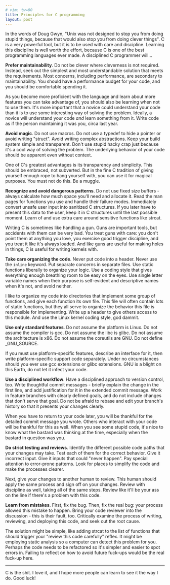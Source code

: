 ```yaml
---
# vim: tw=80
title: Principles for C programming
layout: post
---
```


In the words of Doug Gwyn, "Unix was not designed to stop you from doing stupid
things, because that would also stop you from doing clever things". C is a very
powerful tool, but it is to be used with care and discipline. Learning this
discipline is well worth the effort, because C is one of the best programming
languages ever made. A disciplined C programmer will...

**Prefer maintainability**. Do not be clever where cleverness is not required.
Instead, seek out the simplest and most understandable solution that meets the
requirements. Most concerns, including performance, are secondary to
maintainability. You should have a performance budget for your code, and you
should be comfortable spending it.

As you become more proficient with the language and learn about more features
you can take advantage of, you should also be learning when not to use them.
It's more important that a novice could understand your code than it is to use
some interesting way of solving the problem. Ideally, a novice will understand
your code *and* learn something from it. Write code as if the person maintaining
it was you, circa last year.

**Avoid magic**. Do not use macros. Do not use a typedef to hide a pointer or
avoid writing "struct". Avoid writing complex abstractions. Keep your build
system simple and transparent. Don't use stupid hacky crap just because it's a
cool way of solving the problem. The underlying behavior of your code should be
apparent even without context.

One of C's greatest advantages is its transparency and simplicity. This should
be embraced, not subverted. But in the fine C tradition of giving yourself
enough rope to hang yourself with, you can use it for magical purposes. You
must not do this. Be a muggle.

**Recognize and avoid dangerous patterns**. Do not use fixed size buffers -
always calculate how much space you'll need and allocate it. Read the man pages
for functions you use and handle their failure modes. Immediately convert unsafe
user input into sanitized C structures. If you later have to present this data
to the user, keep it in C structures until the last possible moment. Learn of
and use extra care around sensitive functions like strcat.

Writing C is sometimes like handling a gun. Guns are important tools, but
accidents with them can be very bad. You treat guns with care: you don't point
them at anything you love, you exercise good trigger discipline, and you treat
it like it's always loaded. And like guns are useful for making holes in things,
C is useful for writing kernels with.

**Take care organizing the code**. Never put code into a header. Never use the
`inline` keyword. Put separate concerns in separate files. Use static functions
liberally to organize your logic. Use a coding style that gives everything
enough breathing room to be easy on the eyes. Use single letter variable names
when their purpose is self-evident and descriptive names when it's not, and
avoid neither.

I like to organize my code into directories that implement some group of
functions, and give each function its own file. This file will often contain
lots of static functions, but they all serve to organize the behavior this file
is responsible for implementing. Write up a header to give others access to
this module. And use the Linux kernel coding style, god dammit.

**Use only standard features**. Do not assume the platform is Linux. Do not
assume the compiler is gcc. Do not assume the libc is glibc. Do not assume the
architecture is x86. Do not assume the coreutils are GNU. Do not define
\_GNU_SOURCE.

If you must use platform-specific features, describe an interface for it,
then write platform-specific support code separately. Under no circumstances
should you ever use gcc extensions or glibc extensions. GNU is a blight on this
Earth, do not let it infect your code.

**Use a disciplined workflow**. Have a disciplined approach to version control,
too. Write thoughtful commit messages - briefly explain the change in the first
line, and add justification for it in the extended commit message. Work in
feature branches with clearly defined goals, and do not include changes that
don't serve that goal. Do not be afraid to rebase and edit your branch's history
so that it presents your changes clearly.

When you have to return to your code later, you will be thankful for the
detailed commit message you wrote. Others who interact with your code will be
thankful for this as well. When you see some stupid code, it's nice to know what
the bastard was thinking at the time, especially when the bastard in question
was you.

**Do strict testing and reviews**. Identify the different possible code paths
that your changes may take. Test each of them for the correct behavior. Give it
incorrect input. Give it inputs that could "never happen". Pay special attention
to error-prone patterns. Look for places to simplify the code and make the
processes clearer.

Next, give your changes to another human to review. This human should apply the
same process and sign off on your changes. Review with discipline as well,
taking all of the same steps. Review like it'll be your ass on the line if
there's a problem with this code.

**Learn from mistakes**. First, fix the bug. Then, fix the real bug: your
process allowed this mistake to happen. Bring your code reviewer into the
discussion - this is their fault, too. Critically examine the process of
writing, reviewing, and deploying this code, and seek out the root cause.

The solution might be simple, like adding strcat to the list of functions that
should trigger your "review this code carefully" reflex. It might be employing
static analysis so a computer can detect this problem for you. Perhaps the code
needs to be refactored so it's simpler and easier to spot errors in. Failing to
reflect on how to avoid future fuck-ups would be the real fuck-up here.

- - -

C is the shit. I love it, and I hope more people can learn to see it the way I
do. Good luck!
